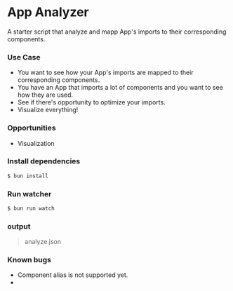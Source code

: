 # App Analyzer 
A starter script that analyze and mapp App's imports to their corresponding components.

### Use Case
- You want to see how your App's imports are mapped to their corresponding components.
- You have an App that imports a lot of components and you want to see how they are used. 
- See if there's opportunity to optimize your imports.
- Visualize everything!

### Opportunities
- Visualization

### Install dependencies
```bash
$ bun install
```
### Run watcher
```bash
$ bun run watch
```

### output
> analyze.json


### Known bugs
 - Component alias is not supported yet. 
 - 

